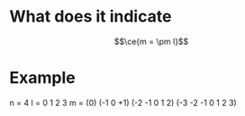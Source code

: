 # What does it indicate

$$\ce{m = \pm l}$$
# Example
n = 4
l = 0 1 2 3
m = (0) (-1 0 +1) (-2 -1 0 1 2) (-3 -2 -1 0 1 2 3)
